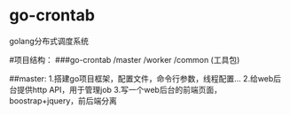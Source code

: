 # go-crontab
golang分布式调度系统

#项目结构：
###go-crontab
    /master
    /worker
    /common   (工具包)

##master:
1.搭建go项目框架，配置文件，命令行参数，线程配置...
2.给web后台提供http API，用于管理job
3.写一个web后台的前端页面，boostrap+jquery，前后端分离
